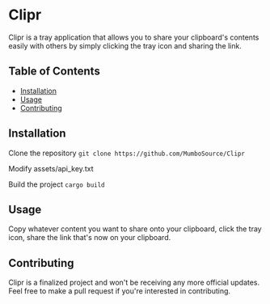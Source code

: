 # Clipr

Clipr is a tray application that allows you to share your clipboard's contents easily with others by simply clicking the tray icon and sharing the link.

## Table of Contents

- [Installation](#installation)
- [Usage](#usage)
- [Contributing](#contributing)
## Installation

Clone the repository
`git clone https://github.com/MumboSource/Clipr`

Modify assets/api_key.txt

Build the project
`cargo build`

## Usage

Copy whatever content you want to share onto your clipboard, click the tray icon, share the link that's now on your clipboard.

## Contributing

Clipr is a finalized project and won't be receiving any more official updates. Feel free to make a pull request if you're interested in contributing.